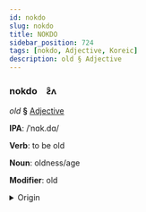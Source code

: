 ```yaml
---
id: nokdo
slug: nokdo
title: NOKDO
sidebar_position: 724
tags: [nokdo, Adjective, Koreic]
description: old § Adjective
---
```


### nokdo&emsp;<span kind="abugida">ƨ̑ʌ</span>

*old* **§** [Adjective](../../tags/Adjective)

**IPA**: /ˈnɑk.dɑ/

**Verb**: to be old

**Noun**: oldness/age

**Modifier**: old

<details>
    <summary>Origin</summary>
    Korean 낡다 nakda [na̠k̚t͈a̠]<br/>
    <em>Koreic Language Family</em>
</details>